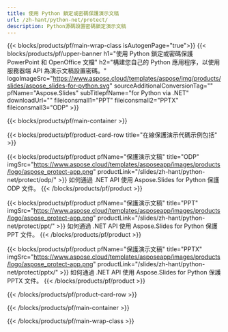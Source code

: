 ```yaml
---
title: 使用 Python 鎖定或密碼保護演示文稿
url: /zh-hant/python-net/protect/
description: Python源碼設置密碼鎖定演示文稿
---
```


{{< blocks/products/pf/main-wrap-class isAutogenPage="true">}}
{{< blocks/products/pf/upper-banner h1="使用 Python 鎖定或密碼保護 PowerPoint 和 OpenOffice 文檔" h2="構建您自己的 Python 應用程序，以使用服務器端 API 為演示文稿設置密碼。" logoImageSrc="https://www.aspose.cloud/templates/aspose/img/products/slides/aspose_slides-for-python.svg" sourceAdditionalConversionTag="" pfName="Aspose.Slides" subTitlepfName="for Python via .NET" downloadUrl="" fileiconsmall1="PPT" fileiconsmall2="PPTX" fileiconsmall3="ODP" >}}

{{< blocks/products/pf/main-container >}}

{{< blocks/products/pf/product-card-row title="在線保護演示代碼示例包括" >}}

{{< blocks/products/pf/product pfName="保護演示文稿" title="ODP" imgSrc="https://www.aspose.cloud/templates/asposeapp/images/products/logo/aspose_protect-app.png" productLink="/slides/zh-hant/python-net/protect/odp/" >}}
如何通過 .NET API 使用 Aspose.Slides for Python 保護 ODP 文件。
{{< /blocks/products/pf/product >}}

{{< blocks/products/pf/product pfName="保護演示文稿" title="PPT" imgSrc="https://www.aspose.cloud/templates/asposeapp/images/products/logo/aspose_protect-app.png" productLink="/slides/zh-hant/python-net/protect/ppt/" >}}
如何通過 .NET API 使用 Aspose.Slides for Python 保護 PPT 文件。
{{< /blocks/products/pf/product >}}

{{< blocks/products/pf/product pfName="保護演示文稿" title="PPTX" imgSrc="https://www.aspose.cloud/templates/asposeapp/images/products/logo/aspose_protect-app.png" productLink="/slides/zh-hant/python-net/protect/pptx/" >}}
如何通過 .NET API 使用 Aspose.Slides for Python 保護 PPTX 文件。
{{< /blocks/products/pf/product >}}



{{< /blocks/products/pf/product-card-row >}}

{{< /blocks/products/pf/main-container >}}
    
{{< /blocks/products/pf/main-wrap-class >}}